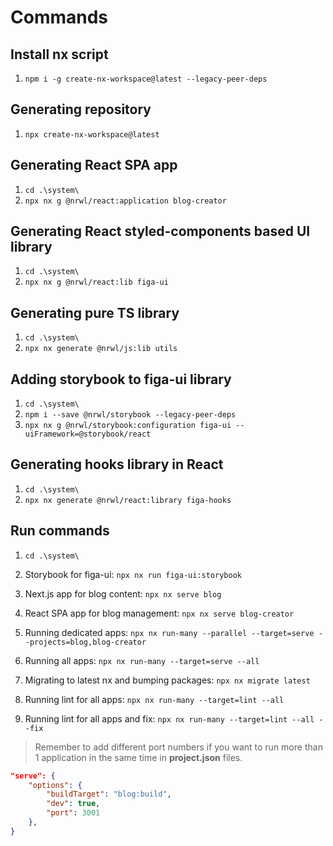 # Commands

## Install nx script

1. `npm i -g create-nx-workspace@latest --legacy-peer-deps`

## Generating repository

1. `npx create-nx-workspace@latest`

## Generating React SPA app

1. `cd .\system\`
2. `npx nx g @nrwl/react:application blog-creator`

## Generating React styled-components based UI library

1. `cd .\system\`
2. `npx nx g @nrwl/react:lib figa-ui`

## Generating pure TS library

1. `cd .\system\`
2. `npx nx generate @nrwl/js:lib utils`

## Adding storybook to figa-ui library

1. `cd .\system\`
2. `npm i --save @nrwl/storybook --legacy-peer-deps`
3. `npx nx g @nrwl/storybook:configuration figa-ui --uiFramework=@storybook/react`

## Generating hooks library in React

1. `cd .\system\`
2. `npx nx generate @nrwl/react:library figa-hooks`

## Run commands

1. `cd .\system\`

2. Storybook for figa-ui: `npx nx run figa-ui:storybook`
3. Next.js app for blog content: `npx nx serve blog`
4. React SPA app for blog management: `npx nx serve blog-creator`
5. Running dedicated apps: `npx nx run-many --parallel --target=serve --projects=blog,blog-creator`
6. Running all apps: `npx nx run-many --target=serve --all`
7. Migrating to latest nx and bumping packages: `npx nx migrate latest`
8. Running lint for all apps: `npx nx run-many --target=lint --all`
9. Running lint for all apps and fix: `npx nx run-many --target=lint --all --fix`

> Remember to add different port numbers if you want to run more than 1 application in the same time in **project.json** files.

```json
"serve": {
    "options": {
        "buildTarget": "blog:build",
        "dev": true,
        "port": 3001
    },
}
```
